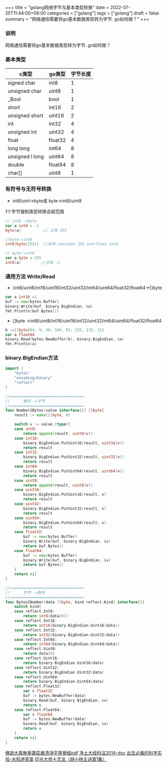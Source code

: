 +++
title = "golang网络字节与基本类型转换"
date = 2022-07-25T11:44:00+08:00
categories = ["golang"]
tags = ["golang"]
draft = false
summary = "网络通信需要将go基本数据类型转为字节. go如何做？"
+++


### 说明

网络通信需要将go基本数据类型转为字节. go如何做？

### 基本类型

| c类型           | go类型  | 字节长度 |
|--|--|--|
| signed char     | int8    | 1        |
| unsigned char   | uint8   | 1        |
| _Bool           | bool    | 1        |
| short           | int16   | 2        |
| unsigned short  | uint16  | 2        |
| int             | int32   | 4        |
| unsigned int    | uint32  | 4        |
| float           | float32 | 4        |
| long long       | int64   | 8        |
| unsigned l long | uint64  | 8        |
| double          | float64 | 8        |
| char[]          | uint8   | 1        |


### 有符号与无符号转换

* int8/uint->byte或 byte->int8/uint8

1个字节强制类型转换会超范围

```go
// int8 ->byte
var a int8 = -1
byte(a)          // 正常 255

//byte->int8
int8(byte(255))  //异常 constant 255 overflows int8

// byte->int8
var a byte = 255
int8(a)         //正常 -1
```

### 通用方法 Write/Read

* /int8/uint8/int16/uint16/int32/uint32/int64/uint64/float32/float64->[]byte

```go
var a int16 =1
buf := new(bytes.Buffer)
binary.Write(buf, binary.BigEndian, &a)
fmt.Println(buf.Bytes())
```

* []byte ->int8/uint8/int16/uint16/int32/uint32/int64/uint64/float32/float64

```go
b :=[]byte{64, 9, 30, 184, 81, 235, 133, 31}
var a float64
binary.Read(bytes.NewBuffer(b), binary.BigEndian, &a)
fmt.Println(a)
```

### binary.BigEndian方法


```go
import (
	"bytes"
	"encoding/binary"
	"reflect"
)

//=================================
//		数字-->字节
//=================================
func Number2Bytes(value interface{}) []byte{
	result := make([]byte, 0)

	switch v := value.(type){
	case int8:
		return append(result, uint8(v))
	case int16:
		binary.BigEndian.PutUint16(result, uint16(v))
		return result
	case int32:
		binary.BigEndian.PutUint32(result, uint32(v))
		return result
	case int64:
		binary.BigEndian.PutUint64(result, uint64(v))
		return result
	case uint8:
		return append(result, uint8(v))
	case uint16:
		binary.BigEndian.PutUint16(result, v)
		return result
	case uint32:
		binary.BigEndian.PutUint32(result, v)
		return result
	case uint64:
		binary.BigEndian.PutUint64(result, v)
		return result
	case float32:
		buf := new(bytes.Buffer)
		binary.Write(buf, binary.BigEndian, &v)
		return buf.Bytes()
	case float64:
		buf := new(bytes.Buffer)
		binary.Write(buf, binary.BigEndian, &v)
		return buf.Bytes()
	}
	return nil
}

//=================================
//		字节-->数字
//=================================
func Bytes2Number(data []byte, kind reflect.Kind) interface{}{
	switch kind{
	case reflect.Int8:
		return int8(data[0])
	case reflect.Int16:
		return int16(binary.BigEndian.Uint16(data))
	case reflect.Int32:
		return int32(binary.BigEndian.Uint32(data))
	case reflect.Int64:
		return int64(binary.BigEndian.Uint64(data))
	case reflect.Uint8:
		return data[0]
	case reflect.Uint16:
		return binary.BigEndian.Uint16(data)
	case reflect.Uint32:
		return binary.BigEndian.Uint32(data)
	case reflect.Uint64:
		return binary.BigEndian.Uint64(data)
	case reflect.Float32:
		var v float32
		buf := bytes.NewBuffer(data)
		binary.Read(buf, binary.BigEndian, &v)
		return v
	case reflect.Float64:
		var v float64
		buf := bytes.NewBuffer(data)
		binary.Read(buf, binary.BigEndian, &v)
		return v
	}
	return nil
}
```


[佛說大乘無量壽莊嚴清淨平等覺經pdf](http://www.sxjy360.top/page-download/)
[净土大经科注2014-doc](http://www.sxjy360.top/page-download/)
[此生必看的科学实验-水知道答案](http://www.sxjy360.top/page-download/)
[印光大师十念法（胡小林主讲第1集）](http://www.sxjy360.top/page-download/)
